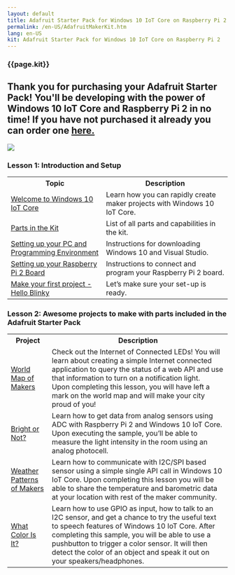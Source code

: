 ```yaml
---
layout: default
title: Adafruit Starter Pack for Windows 10 IoT Core on Raspberry Pi 2
permalink: /en-US/AdafruitMakerKit.htm
lang: en-US
kit: Adafruit Starter Pack for Windows 10 IoT Core on Raspberry Pi 2
---
```

<h3 class="maker-kit section-heading">{{page.kit}}</h3>
<div class="row">
  <div class="col-md-6 col-sm-12">
    <h2 class="maker-kit floatTop">Thank you for purchasing your Adafruit Starter Pack! You'll be developing with the power of Windows 10 IoT Core and Raspberry Pi 2 in no time! If you have not purchased it already you can order one <a target="_blank" href="http://adafruit.com/windows10iotpi2"> here.</a></h2>
  </div>
  <div class="col-md-6 col-sm-12">
   <img class="maker-kit" src="{{site.baseurl}}/images/AdafruitStarterPack/AdafruitDisplay.png">
  </div>
</div>

<div class="row">
  <h3 class="maker-kit">Lesson 1: Introduction and Setup</h3>
      <table class="table table-striped maker-kit">
        <tr>
          <th class="standardTH">Topic</th>
          <th class="standardTH">Description</th>
        </tr>
        <tr>
          <td><a href="{{site.baseurl}}/{{page.lang}}/win10/AdafruitWelcome.htm">Welcome to Windows 10 IoT Core</a></td>
          <td>Learn how you can rapidly create maker projects with Windows 10 IoT Core.</td>
        </tr>
        <tr>
          <td><a href="{{site.baseurl}}/{{page.lang}}/AdafruitKitContents.htm">Parts in the Kit</a></td>
          <td>List of all parts and capabilities in the kit.</td>
        </tr>
        <tr>
          <td><a href="{{site.baseurl}}/{{page.lang}}/win10/KitSetupPCRPI.htm"> Setting up your PC and Programming Environment</a></td>
          <td>Instructions for downloading Windows 10 and Visual Studio.</td>
        </tr>
        <tr>
          <td><a href="{{site.baseurl}}/{{page.lang}}/win10/KitSetupRPI.htm">Setting up your Raspberry Pi 2 Board</a></td>
          <td>Instructions to connect and program your Raspberry Pi 2 board.</td>
        </tr>
         <tr>
          <td><a href="{{site.baseurl}}/{{page.lang}}/win10/samples/KitBlinky.htm">Make your first project - Hello Blinky</a></td>
          <td>Let’s make sure your set-up is ready.</td>
        </tr>
      </table>
</div>

<div>
  <h3 id="lessonTwo" class="maker-kit">Lesson 2: Awesome projects to make with parts included in the Adafruit Starter Pack</h3>

  <table class="table table-striped maker-kit">
    <tr>
      <th class="standardTH">Project</th>
      <th class="standardTH">Description</th>
    </tr>
    <tr>
      <td><a target="_blank" href="{{site.baseurl}}/{{page.lang}}/win10/samples/WorldMapOfMakers.htm">World Map of Makers</a></td>
      <td>
        Check out the Internet of Connected LEDs! You will learn about creating a simple Internet connected application to query the status of a web API and use that information to turn on a notification light.
        <br>
        Upon completing this lesson, you will have left a mark on the world map and will make your city proud of you!
      </td>
    </tr>
    <tr>
      <td><a target="_blank" href="{{site.baseurl}}/{{page.lang}}/win10/samples/BrightOrNot.htm">Bright or Not?</a></td>
      <td>Learn how to get data from analog sensors using ADC with Raspberry Pi 2 and Windows 10 IoT Core. Upon executing the sample, you’ll be able to measure the light intensity in the room using an analog photocell. </td>
    </tr>
    <tr>
      <td><a target="_blank" href="{{site.baseurl}}/{{page.lang}}/win10/samples/WeatherStation.htm">Weather Patterns of Makers</a></td>
      <td>Learn how to communicate with I2C/SPI based sensor using a simple single API call in Windows 10 IoT Core. Upon completing this lesson you will be able to share the temperature and barometric data at your location with rest of the maker community.</td>
    </tr>
    <tr>
      <td><a target="_blank" href="{{site.baseurl}}/{{page.lang}}/win10/samples/WhatColor.htm">What Color Is It?</a></td>
      <td>Learn how to use GPIO as input, how to talk to an I2C sensor,  and get a chance to try the useful text to speech features of Windows 10 IoT Core. After completing this sample, you will be able to use a pushbutton to trigger a color sensor. It will then detect the color of an object and speak it out on your speakers/headphones. </td>
    </tr>
  </table>
</div>

